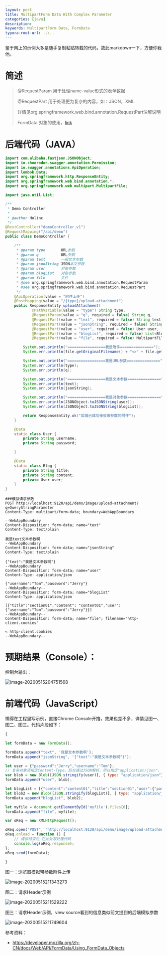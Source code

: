 ```yaml
---
layout: post
title: MultipartForm Data With Complex Parameter
categories: [java]
description: 
keywords: MultipartForm Data, FormData
typora-root-url: ..\..
---
```

鉴于网上的示例大多是随手复制粘贴转载的代码，故此markdown一下，方便你我他。


# 简述

> @RequestParam 用于处理name-value形式的表单数据
>
> @RequestPart 用于处理更为复杂的内容，如：JSON，XML
>
> 详情见org.springframework.web.bind.annotation.RequestPart注解说明
>
> FormData 对象的使用，[link](https://developer.mozilla.org/zh-CN/docs/Web/API/FormData/Using_FormData_Objects)

# 后端代码（JAVA）

```java
import com.alibaba.fastjson.JSONObject;
import io.choerodon.swagger.annotation.Permission;
import io.swagger.annotations.ApiOperation;
import lombok.Data;
import org.springframework.http.ResponseEntity;
import org.springframework.web.bind.annotation.*;
import org.springframework.web.multipart.MultipartFile;

import java.util.List;

/**
 * Demo Controller
 *
 * @author Holinc
 */
@RestController("demoController.v1")
@RequestMapping("/api/demo")
public class DemoController {

    /**
     * @param type       URL参数
     * @param q          URL参数
     * @param text       一般文本参数
     * @param jsonString JSON本文参数
     * @param user       对象参数
     * @param blogList   对象参数
     * @param file       文件
     * @see org.springframework.web.bind.annotation.RequestParam
     * @see org.springframework.web.bind.annotation.RequestPart
     */
    @ApiOperation(value = "附件上传")
    @PostMapping(value = "/{type}/upload-attachment")
    public ResponseEntity uploadAttachment(
            @PathVariable(value = "type") String type,
            @RequestParam(value = "q", required = false) String q,
            @RequestPart(value = "text", required = false) String text,
            @RequestPart(value = "jsonString", required = false) String jsonString,
            @RequestPart(value = "user", required = false) User user,
            @RequestPart(value = "blogList", required = false) List<Blog> blogList,
            @RequestPart(value = "file", required = false) MultipartFile file) {

        System.out.println("=================我是附件===============");
        System.err.println(file.getOriginalFilename() + "<>" + file.getSize());

        System.out.println("=================我是URL参数===============");
        System.err.println(type);
        System.err.println(q);

        System.out.println("=================我是文本参数===============");
        System.err.println(text);
        System.err.println(jsonString);

        System.out.println("=================我是对象参数===============");
        System.err.println(JSONObject.toJSONString(user));
        System.err.println(JSONObject.toJSONString(blogList));

        return ResponseEntity.ok("后端已成功接收带参数的附件");
    }

    @Data
    static class User {
        private String username;
        private String password;

    }

    @Data
    static class Blog {
        private String title;
        private String content;
        private User user;
    }
}

```

```shell
###模拟请求参数
POST http://localhost:9120/api/demo/image/upload-attachment?q=QueryStringParameter
Content-Type: multipart/form-data; boundary=WebAppBoundary

--WebAppBoundary
Content-Disposition: form-data; name="text"
Content-Type: text/plain

我是text文本参数啊
--WebAppBoundary
Content-Disposition: form-data; name="jsonString"
Content-Type: text/plain

{"text":"我是文本参数啊"}
--WebAppBoundary
Content-Disposition: form-data; name="user"
Content-Type: application/json

{"username":"Tom","password":"Jerry"}
--WebAppBoundary--
Content-Disposition: form-data; name="blogList"
Content-Type: application/json

[{"title":"section01","content": "content01","user": {"username":"Tom","password":"Jerry"}}]
--WebAppBoundary--
Content-Disposition: form-data; name="file"; filename="http-client.cookies"

< http-client.cookies
--WebAppBoundary--
```

# 预期结果（Console）：

控制台输出：

![image-20200515204751568](/images/posts/java/image-20200515204751568.png)

# 前端代码（JavaScript）

懒得在工程里写示例，直接Chrome Console开撸，效果也差不多，详情见图一、图二、图三。代码片段如下：

```javascript
{

let formData = new FormData();

formData.append("text", '我是文本参数啊');
formData.append("jsonString", '{"text":"我是文本参数啊"}');

let user = {"password":"Jerry","username":"Tom"};
// 复杂对象须指定Content-Type，后台通过JSON解析，所以指定"application/json"。不指定的话，会报错Content type not supported
var blob = new Blob([JSON.stringify(user)], { type: "application/json"});
formData.append("user", blob);

let blogList = [{"content":"content01","title":"section01","user":{"password":"Jerry","username":"Tom"}}]
let blob2 = new Blob([JSON.stringify(blogList)], { type: "application/json"});
formData.append("blogList", blob2);

let myfile = document.getElementById('myfile').files[0];
formData.append("file", myfile);

var oReq = new XMLHttpRequest();

oReq.open("POST", "http://localhost:9120/api/demo/image/upload-attachment?q=QueryStringParameter");
oReq.onload = function () { 
    // 请求结束后,在此处写处理代码
    console.log(oReq.response);
};
oReq.send(formData);

}
```

图一：浏览器模拟带参数附件上传

![image-20200515211343273](/images/posts/java/image-20200515211343273.png)

图二：请求Header示例

![image-20200515211529222](/images/posts/java/image-20200515211529222.png)

图三：请求Header示例，view source看到的信息类似前文提到的后端模拟参数

![image-20200515211749604](/images/posts/java/image-20200515211749604.png)

参考资料：

- <https://developer.mozilla.org/zh-CN/docs/Web/API/FormData/Using_FormData_Objects>